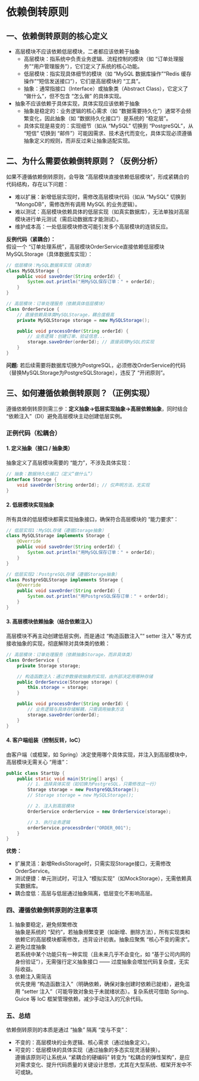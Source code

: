 # 依赖倒转原则

## 一、依赖倒转原则的核心定义
* 高层模块不应该依赖低层模块，二者都应该依赖于抽象
  * 高层模块：指系统中负责业务逻辑、流程控制的模块（如 “订单处理服务”“用户管理服务”），它们定义了系统的核心功能。 
  * 低层模块：指实现具体细节的模块（如 “MySQL 数据库操作”“Redis 缓存操作”“短信发送接口”），它们是高层模块的 “工具”。 
  * 抽象：通常指接口（Interface）或抽象类（Abstract Class），它定义了 “做什么”，但不包含 “怎么做” 的具体实现。
* 抽象不应该依赖于具体实现，具体实现应该依赖于抽象
  * 抽象是稳定的：业务逻辑的核心需求（如 “数据需要持久化”）通常不会频繁变化，因此抽象（如 “数据持久化接口”）是系统的 “稳定层”。 
  * 具体实现是易变的：实现细节（如从 “MySQL” 切换到 “PostgreSQL”，从 “短信” 切换到 “邮件”）可能因需求、技术迭代而变化，具体实现必须遵循抽象定义的规则，而非反过来让抽象适配实现。
## 二、为什么需要依赖倒转原则？（反例分析）
如果不遵循依赖倒转原则，会导致 “高层模块直接依赖低层模块”，形成紧耦合的代码结构，存在以下问题：  
* 难以扩展：新增低层实现时，需修改高层模块代码（如从 “MySQL” 切换到 “MongoDB”，需修改所有调用 MySQL 的业务逻辑）。 
* 难以测试：高层模块依赖具体的低层实现（如真实数据库），无法单独对高层模块进行单元测试（需启动数据库才能测试）。 
* 维护成本高：一处低层模块修改可能引发多个高层模块的连锁反应。

**反例代码（紧耦合）：**  
假设一个 “订单处理系统”，高层模块OrderService直接依赖低层模块MySQLStorage（具体数据库实现）：  
```Java
// 低层模块：MySQL数据库实现（具体类）
class MySQLStorage {
    public void saveOrder(String orderId) {
        System.out.println("用MySQL保存订单：" + orderId);
    }
}

// 高层模块：订单处理服务（依赖具体低层模块）
class OrderService {
    // 直接依赖具体类MySQLStorage，耦合度极高
    private MySQLStorage storage = new MySQLStorage();

    public void processOrder(String orderId) {
        // 业务逻辑：创建订单、验证信息...
        storage.saveOrder(orderId); // 直接调用MySQL的实现
    }
}
```
**问题:** 若后续需要将数据库切换为PostgreSQL，必须修改OrderService的代码（替换MySQLStorage为PostgreSQLStorage），违反了 “开闭原则”。
## 三、如何遵循依赖倒转原则？（正例实现）
遵循依赖倒转原则需三步：**定义抽象→低层实现抽象→高层依赖抽象**，同时结合 “依赖注入”（DI）避免高层模块主动创建低层实例。
### 正例代码（松耦合）
#### 1. 定义抽象（接口 / 抽象类）
抽象定义了高层模块需要的 “能力”，不涉及具体实现：
```java
// 抽象：数据持久化接口（定义“做什么”）
interface Storage {
    void saveOrder(String orderId); // 仅声明方法，无实现
}
```
#### 2. 低层模块实现抽象
所有具体的低层模块都需实现抽象接口，确保符合高层模块的 “能力要求”：
```java
// 低层实现1：MySQL存储（遵循Storage抽象）
class MySQLStorage implements Storage {
    @Override
    public void saveOrder(String orderId) {
        System.out.println("用MySQL保存订单：" + orderId);
    }
}

// 低层实现2：PostgreSQL存储（遵循Storage抽象）
class PostgreSQLStorage implements Storage {
    @Override
    public void saveOrder(String orderId) {
        System.out.println("用PostgreSQL保存订单：" + orderId);
    }
}
```
#### 3. 高层模块依赖抽象（结合依赖注入）
高层模块不再主动创建低层实例，而是通过 “构造函数注入”“ setter 注入” 等方式接收抽象的实现，彻底解除对具体类的依赖：
```java
// 高层模块：订单处理服务（依赖抽象Storage，而非具体类）
class OrderService {
    private Storage storage;

    // 构造函数注入：通过参数接收抽象的实现，由外部决定用哪种存储
    public OrderService(Storage storage) {
        this.storage = storage;
    }

    public void processOrder(String orderId) {
        // 业务逻辑与具体存储解耦，只需调用抽象方法
        storage.saveOrder(orderId);
    }
}
```
#### 4. 客户端组装（控制反转，IoC）
由客户端（或框架，如 Spring）决定使用哪个具体实现，并注入到高层模块中，高层模块无需关心 “用谁”：
```java
public class StartUp {
    public static void main(String[] args) {
        // 1. 选择具体实现（如切换为PostgreSQL，只需修改这一行）
        Storage storage = new PostgreSQLStorage(); 
        // Storage storage = new MySQLStorage(); 

        // 2. 注入到高层模块
        OrderService orderService = new OrderService(storage);

        // 3. 执行业务逻辑
        orderService.processOrder("ORDER_001");
    }
}
```
**优势：**  
* 扩展灵活：新增RedisStorage时，只需实现Storage接口，无需修改OrderService。 
* 测试便捷：单元测试时，可注入 “模拟实现”（如MockStorage），无需依赖真实数据库。 
* 耦合度低：高层与低层通过抽象隔离，低层变化不影响高层。
### 四、遵循依赖倒转原则的注意事项
1. 抽象要稳定，避免频繁修改  
   抽象是系统的 “契约”，若抽象频繁变更（如新增、删除方法），所有实现类和依赖它的高层模块都需修改，违背设计初衷。抽象应聚焦 “核心不变的需求”。
2. 避免过度抽象  
   若系统中某个功能只有一种实现（且未来几乎不会变化，如 “基于公司内网的身份验证”），无需强行定义抽象接口 —— 过度抽象会增加代码复杂度，无实际收益。
3. 依赖注入需简洁  
   优先使用 “构造函数注入”（明确依赖，确保对象创建时依赖已就绪），避免滥用 “setter 注入”（可能导致对象处于未就绪状态）。复杂系统可借助 Spring、Guice 等 IoC 框架管理依赖，减少手动注入的冗余代码。

### 五、总结
依赖倒转原则的本质是通过 “抽象” 隔离 “变与不变”：
* 不变的：高层模块的业务逻辑、核心需求（通过抽象定义）。
* 可变的：低层模块的具体实现（通过抽象的多态实现灵活替换）。  
  遵循该原则可让系统从 “紧耦合的硬编码” 转变为 “松耦合的弹性架构”，是应对需求变化、提升代码质量的关键设计思想，尤其在大型系统、框架开发中不可或缺。


